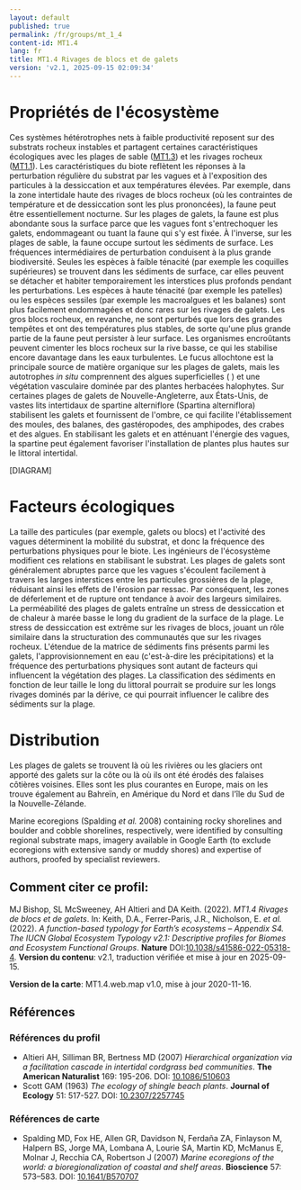 ```yaml
---
layout: default
published: true
permalink: /fr/groups/mt_1_4
content-id: MT1.4
lang: fr
title: MT1.4 Rivages de blocs et de galets
version: 'v2.1, 2025-09-15 02:09:34'
---
```




# Propriétés de l'écosystème
 
Ces systèmes hétérotrophes nets à faible productivité reposent sur des
substrats rocheux instables et partagent certaines caractéristiques
écologiques avec les plages de sable ([MT1.3](/explore/groups/MT1.3)) et les rivages rocheux
([MT1.1](/explore/groups/MT1.1)). Les caractéristiques du biote reflètent les réponses à la
perturbation régulière du substrat par les vagues et à l\'exposition des
particules à la dessiccation et aux températures élevées. Par exemple,
dans la zone intertidale haute des rivages de blocs rocheux (où les
contraintes de température et de dessiccation sont les plus prononcées),
la faune peut être essentiellement nocturne. Sur les plages de galets,
la faune est plus abondante sous la surface parce que les vagues font
s\'entrechoquer les galets, endommageant ou tuant la faune qui s\'y est
fixée. À l\'inverse, sur les plages de sable, la faune occupe surtout
les sédiments de surface. Les fréquences intermédiaires de perturbation
conduisent à la plus grande biodiversité. Seules les espèces à faible
ténacité (par exemple les coquilles supérieures) se trouvent dans les
sédiments de surface, car elles peuvent se détacher et habiter
temporairement les interstices plus profonds pendant les perturbations.
Les espèces à haute ténacité (par exemple les patelles) ou les espèces
sessiles (par exemple les macroalgues et les balanes) sont plus
facilement endommagées et donc rares sur les rivages de galets. Les gros
blocs rocheux, en revanche, ne sont perturbés que lors des grandes
tempêtes et ont des températures plus stables, de sorte qu\'une plus
grande partie de la faune peut persister à leur surface. Les organismes
encroûtants peuvent cimenter les blocs rocheux sur la rive basse, ce qui
les stabilise encore davantage dans les eaux turbulentes. Le fucus
allochtone est la principale source de matière organique sur les plages
de galets, mais les autotrophes _in situ_ comprennent des algues
superficielles ( ) et une végétation vasculaire dominée par des plantes
herbacées halophytes. Sur certaines plages de galets de
Nouvelle-Angleterre, aux États-Unis, de vastes lits intertidaux de
spartine alterniflore (Spartina alterniflora) stabilisent les galets et
fournissent de l\'ombre, ce qui facilite l\'établissement des moules,
des balanes, des gastéropodes, des amphipodes, des crabes et des algues.
En stabilisant les galets et en atténuant l\'énergie des vagues, la
spartine peut également favoriser l\'installation de plantes plus hautes
sur le littoral intertidal.

[DIAGRAM]

# Facteurs écologiques
 
La taille des particules (par exemple, galets ou blocs) et l\'activité
des vagues déterminent la mobilité du substrat, et donc la fréquence des
perturbations physiques pour le biote. Les ingénieurs de l\'écosystème
modifient ces relations en stabilisant le substrat. Les plages de galets
sont généralement abruptes parce que les vagues s\'écoulent facilement à
travers les larges interstices entre les particules grossières de la
plage, réduisant ainsi les effets de l\'érosion par ressac. Par
conséquent, les zones de déferlement et de rupture ont tendance à avoir
des largeurs similaires. La perméabilité des plages de galets entraîne
un stress de dessiccation et de chaleur à marée basse le long du
gradient de la surface de la plage. Le stress de dessiccation est
extrême sur les rivages de blocs, jouant un rôle similaire dans la
structuration des communautés que sur les rivages rocheux. L\'étendue de
la matrice de sédiments fins présents parmi les galets,
l\'approvisionnement en eau (c\'est-à-dire les précipitations) et la
fréquence des perturbations physiques sont autant de facteurs qui
influencent la végétation des plages. La classification des sédiments en
fonction de leur taille le long du littoral pourrait se produire sur les
longs rivages dominés par la dérive, ce qui pourrait influencer le
calibre des sédiments sur la plage.
 
# Distribution
 
Les plages de galets se trouvent là où les rivières ou les glaciers ont
apporté des galets sur la côte ou là où ils ont été érodés des falaises
côtières voisines. Elles sont les plus courantes en Europe, mais on les
trouve également au Bahreïn, en Amérique du Nord et dans l\'île du Sud
de la Nouvelle-Zélande.

Marine ecoregions (Spalding _et al._ 2008) containing rocky shorelines and boulder and cobble shorelines, respectively, were identified by consulting regional substrate maps, imagery available in Google Earth (to exclude ecoregions with extensive sandy or muddy shores) and expertise of authors, proofed by specialist reviewers.

## Comment citer ce profil:

MJ Bishop, SL McSweeney, AH Altieri and DA Keith. (2022). *MT1.4 Rivages de blocs et de galets*. In: Keith, D.A., Ferrer-Paris, J.R., Nicholson, E. *et al.* (2022). *A function-based typology for Earth’s ecosystems – Appendix S4. The IUCN Global Ecosystem Typology v2.1: Descriptive profiles for Biomes and Ecosystem Functional Groups*. **Nature** DOI:[10.1038/s41586-022-05318-4](https://doi.org/10.1038/s41586-022-05318-4).
**Version du contenu**: v2.1, traduction vérifiée et mise à jour en 2025-09-15.

**Version de la carte**: MT1.4.web.map v1.0, mise à jour 2020-11-16.

## Références

### Références du profil

* Altieri AH, Silliman BR, Bertness MD  (2007) *Hierarchical organization via a facilitation cascade in intertidal cordgrass bed communities*. **The American Naturalist** 169: 195-206. DOI: [10.1086/510603](http://doi.org/10.1086/510603)
* Scott GAM  (1963) *The ecology of shingle beach plants*. **Journal of Ecology** 51: 517-527. DOI: [10.2307/2257745](http://doi.org/10.2307/2257745)

### Références de carte
* Spalding MD, Fox HE, Allen GR, Davidson N, Ferdaña ZA, Finlayson M, Halpern BS, Jorge MA, Lombana A, Lourie SA, Martin KD, McManus E, Molnar J, Recchia CA, Robertson J  (2007) *Marine ecoregions of the world: a bioregionalization of coastal and shelf areas*. **Bioscience** 57: 573–583. DOI: [10.1641/B570707](http://doi.org/10.1641/B570707)

